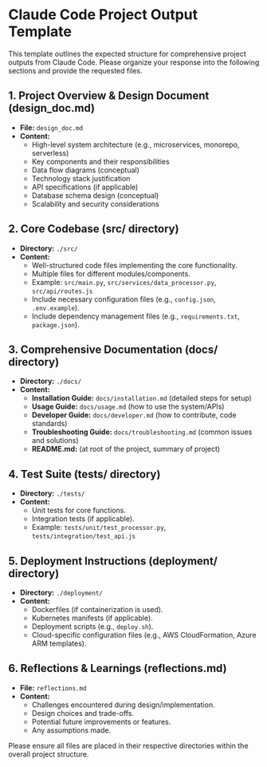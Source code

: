 # Claude Code Project Output Template

This template outlines the expected structure for comprehensive project outputs from Claude Code.
Please organize your response into the following sections and provide the requested files.

## 1. Project Overview & Design Document (design_doc.md)
- **File:** `design_doc.md`
- **Content:**
  - High-level system architecture (e.g., microservices, monorepo, serverless)
  - Key components and their responsibilities
  - Data flow diagrams (conceptual)
  - Technology stack justification
  - API specifications (if applicable)
  - Database schema design (conceptual)
  - Scalability and security considerations

## 2. Core Codebase (src/ directory)
- **Directory:** `./src/`
- **Content:**
  - Well-structured code files implementing the core functionality.
  - Multiple files for different modules/components.
  - Example: `src/main.py`, `src/services/data_processor.py`, `src/api/routes.js`
  - Include necessary configuration files (e.g., `config.json`, `.env.example`).
  - Include dependency management files (e.g., `requirements.txt`, `package.json`).

## 3. Comprehensive Documentation (docs/ directory)
- **Directory:** `./docs/`
- **Content:**
  - **Installation Guide:** `docs/installation.md` (detailed steps for setup)
  - **Usage Guide:** `docs/usage.md` (how to use the system/APIs)
  - **Developer Guide:** `docs/developer.md` (how to contribute, code standards)
  - **Troubleshooting Guide:** `docs/troubleshooting.md` (common issues and solutions)
  - **README.md:** (at root of the project, summary of project)

## 4. Test Suite (tests/ directory)
- **Directory:** `./tests/`
- **Content:**
  - Unit tests for core functions.
  - Integration tests (if applicable).
  - Example: `tests/unit/test_processor.py`, `tests/integration/test_api.js`

## 5. Deployment Instructions (deployment/ directory)
- **Directory:** `./deployment/`
- **Content:**
  - Dockerfiles (if containerization is used).
  - Kubernetes manifests (if applicable).
  - Deployment scripts (e.g., `deploy.sh`).
  - Cloud-specific configuration files (e.g., AWS CloudFormation, Azure ARM templates).

## 6. Reflections & Learnings (reflections.md)
- **File:** `reflections.md`
- **Content:**
  - Challenges encountered during design/implementation.
  - Design choices and trade-offs.
  - Potential future improvements or features.
  - Any assumptions made.

Please ensure all files are placed in their respective directories within the overall project structure.
